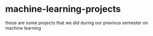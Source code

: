 # machine-learning-projects
these are some projects that we did during our previous semester on machine learning
